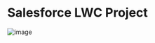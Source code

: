 # Salesforce LWC Project
![image](https://github.com/Ostkreuzzz/LWC-Sessions/assets/93884940/3b492815-96a9-45f6-aefb-bcf929b9c9c3)


